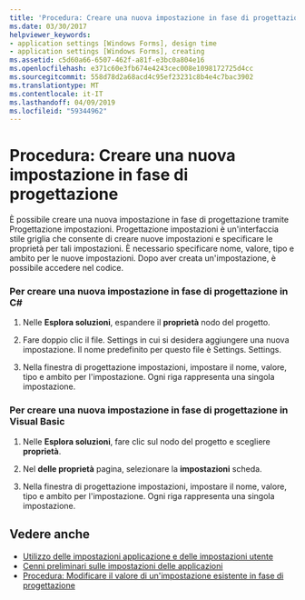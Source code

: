 ```yaml
---
title: 'Procedura: Creare una nuova impostazione in fase di progettazione'
ms.date: 03/30/2017
helpviewer_keywords:
- application settings [Windows Forms], design time
- application settings [Windows Forms], creating
ms.assetid: c5d60a66-6507-462f-a81f-e3bc0a804e16
ms.openlocfilehash: e371c60e3fb674e4243cec008e1098172725d4cc
ms.sourcegitcommit: 558d78d2a68acd4c95ef23231c8b4e4c7bac3902
ms.translationtype: MT
ms.contentlocale: it-IT
ms.lasthandoff: 04/09/2019
ms.locfileid: "59344962"
---
```

# <a name="how-to-create-a-new-setting-at-design-time"></a>Procedura: Creare una nuova impostazione in fase di progettazione
È possibile creare una nuova impostazione in fase di progettazione tramite Progettazione impostazioni. Progettazione impostazioni è un'interfaccia stile griglia che consente di creare nuove impostazioni e specificare le proprietà per tali impostazioni. È necessario specificare nome, valore, tipo e ambito per le nuove impostazioni. Dopo aver creata un'impostazione, è possibile accedere nel codice.  
  
### <a name="to-create-a-new-setting-at-design-time-in-c"></a>Per creare una nuova impostazione in fase di progettazione in C\#
  
1. Nelle **Esplora soluzioni**, espandere il **proprietà** nodo del progetto.  
  
2. Fare doppio clic il file. Settings in cui si desidera aggiungere una nuova impostazione. Il nome predefinito per questo file è Settings. Settings.  
  
3. Nella finestra di progettazione impostazioni, impostare il nome, valore, tipo e ambito per l'impostazione. Ogni riga rappresenta una singola impostazione.  
  
### <a name="to-create-a-new-setting-at-design-time-in-visual-basic"></a>Per creare una nuova impostazione in fase di progettazione in Visual Basic  
  
1. Nelle **Esplora soluzioni**, fare clic sul nodo del progetto e scegliere **proprietà**.  
  
2. Nel **delle proprietà** pagina, selezionare la **impostazioni** scheda.  
  
3. Nella finestra di progettazione impostazioni, impostare il nome, valore, tipo e ambito per l'impostazione. Ogni riga rappresenta una singola impostazione.  
  
## <a name="see-also"></a>Vedere anche

- [Utilizzo delle impostazioni applicazione e delle impostazioni utente](using-application-settings-and-user-settings.md)
- [Cenni preliminari sulle impostazioni delle applicazioni](application-settings-overview.md)
- [Procedura: Modificare il valore di un'impostazione esistente in fase di progettazione](how-to-change-the-value-of-an-existing-setting-at-design-time.md)
